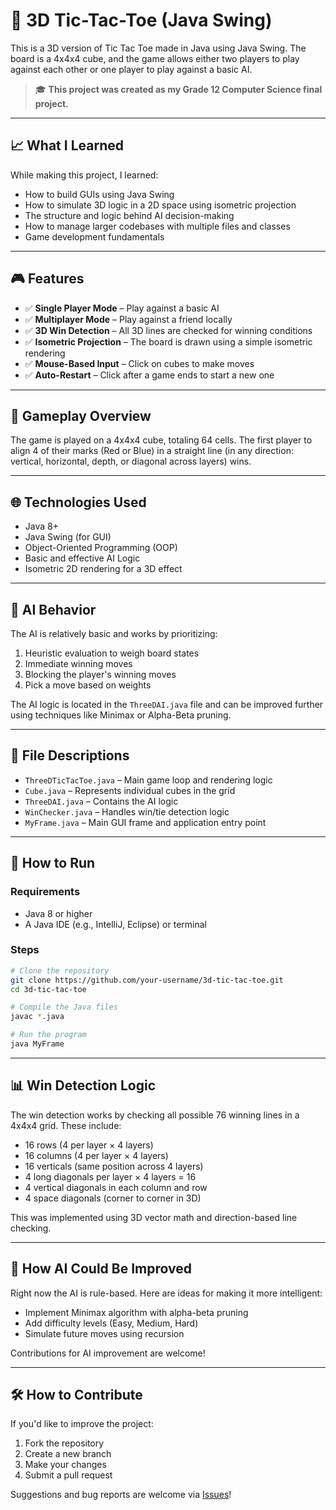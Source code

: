 # 🧠 3D Tic-Tac-Toe (Java Swing)

This is a 3D version of Tic Tac Toe made in Java using Java Swing. The board is a 4x4x4 cube, and the game allows either two players to play against each other or one player to play against a basic AI.

> 🎓 **This project was created as my Grade 12 Computer Science final project.**

---

## 📈 What I Learned

While making this project, I learned:

- How to build GUIs using Java Swing
- How to simulate 3D logic in a 2D space using isometric projection
- The structure and logic behind AI decision-making
- How to manage larger codebases with multiple files and classes
- Game development fundamentals

---

## 🎮 Features

- ✅ **Single Player Mode** – Play against a basic AI
- ✅ **Multiplayer Mode** – Play against a friend locally
- ✅ **3D Win Detection** – All 3D lines are checked for winning conditions
- ✅ **Isometric Projection** – The board is drawn using a simple isometric rendering
- ✅ **Mouse-Based Input** – Click on cubes to make moves
- ✅ **Auto-Restart** – Click after a game ends to start a new one

---

## 🧊 Gameplay Overview

The game is played on a 4x4x4 cube, totaling 64 cells. The first player to align 4 of their marks (Red or Blue) in a straight line (in any direction: vertical, horizontal, depth, or diagonal across layers) wins.

---

## 🌐 Technologies Used

- Java 8+
- Java Swing (for GUI)
- Object-Oriented Programming (OOP)
- Basic and effective AI Logic
- Isometric 2D rendering for a 3D effect

---

## 🧠 AI Behavior

The AI is relatively basic and works by prioritizing:
1. Heuristic evaluation to weigh board states
2. Immediate winning moves
3. Blocking the player's winning moves
4. Pick a move based on weights

The AI logic is located in the `ThreeDAI.java` file and can be improved further using techniques like Minimax or Alpha-Beta pruning.

---

## 🧩 File Descriptions

- `ThreeDTicTacToe.java` – Main game loop and rendering logic
- `Cube.java` – Represents individual cubes in the grid
- `ThreeDAI.java` – Contains the AI logic
- `WinChecker.java` – Handles win/tie detection logic
- `MyFrame.java` – Main GUI frame and application entry point

---

## 🚀 How to Run

### Requirements
- Java 8 or higher
- A Java IDE (e.g., IntelliJ, Eclipse) or terminal

### Steps

```bash
# Clone the repository
git clone https://github.com/your-username/3d-tic-tac-toe.git
cd 3d-tic-tac-toe

# Compile the Java files
javac *.java

# Run the program
java MyFrame
```
---

## 📊 Win Detection Logic

The win detection works by checking all possible 76 winning lines in a 4x4x4 grid. These include:

- 16 rows (4 per layer × 4 layers)
- 16 columns (4 per layer × 4 layers)
- 16 verticals (same position across 4 layers)
- 4 long diagonals per layer × 4 layers = 16
- 4 vertical diagonals in each column and row
- 4 space diagonals (corner to corner in 3D)

This was implemented using 3D vector math and direction-based line checking.

---

## 🧠 How AI Could Be Improved

Right now the AI is rule-based. Here are ideas for making it more intelligent:

- Implement Minimax algorithm with alpha-beta pruning
- Add difficulty levels (Easy, Medium, Hard)
- Simulate future moves using recursion

Contributions for AI improvement are welcome!

---

## 🛠️ How to Contribute

If you'd like to improve the project:

1. Fork the repository
2. Create a new branch
3. Make your changes
4. Submit a pull request

Suggestions and bug reports are welcome via [Issues](https://github.com/your-username/3d-tic-tac-toe/issues)!
